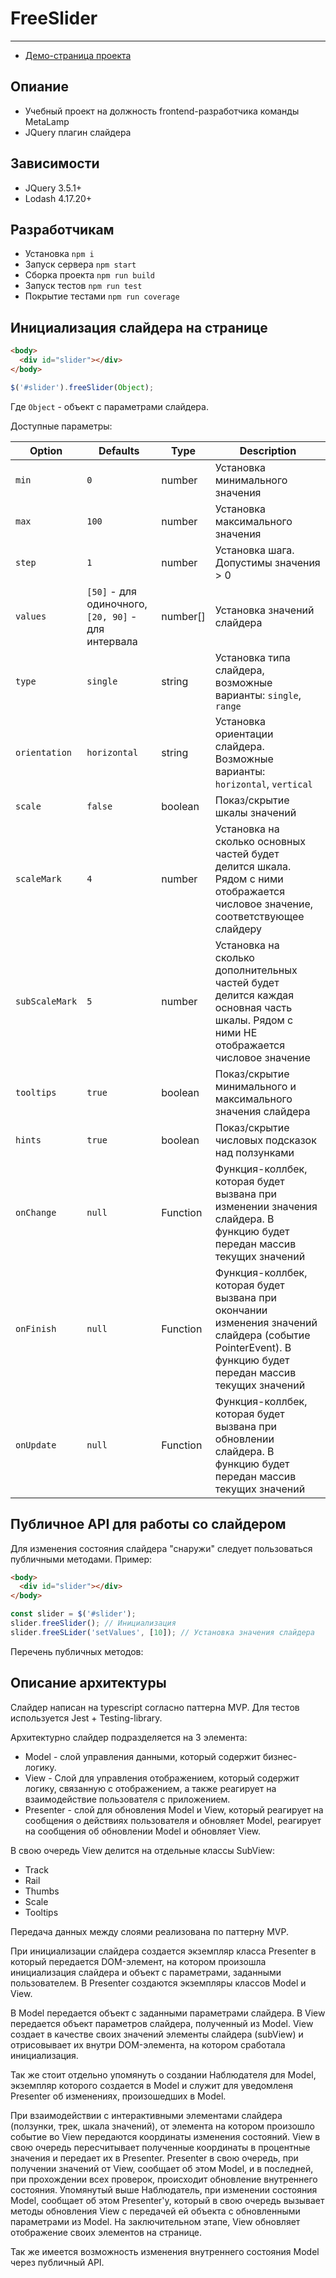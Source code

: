 # [](demo/assets/favicon/favicon-32x32.png) FreeSlider

---

- <a href="https://psarewivan.github.io/fsd-task-4/">Демо-страница проекта</a>

## Опиание

- Учебный проект на должность frontend-разработчика команды MetaLamp
- JQuery плагин слайдера

## Зависимости

- JQuery 3.5.1+
- Lodash 4.17.20+

## Разработчикам

- Установка `npm i`
- Запуск сервера `npm start`
- Сборка проекта `npm run build`
- Запуск тестов `npm run test`
- Покрытие тестами `npm run coverage`

## Инициализация слайдера на странице

```html
<body>
  <div id="slider"></div>
</body>
```

```js
$('#slider').freeSlider(Object);
```

Где `Object` - объект с параметрами слайдера.

Доступные параметры:

| Option         | Defaults                                            | Type     | Description                                                                                                                                              |
| -------------- | --------------------------------------------------- | -------- | -------------------------------------------------------------------------------------------------------------------------------------------------------- |
| `min`          | `0`                                                 | number   | Установка минимального значения                                                                                                                          |
| `max`          | `100`                                               | number   | Установка максимального значения                                                                                                                         |
| `step`         | `1`                                                 | number   | Установка шага. Допустимы значения > 0                                                                                                                   |
| `values`       | `[50]` - для одиночного, `[20, 90]` - для интервала | number[] | Установка значений слайдера                                                                                                                              |
| `type`         | `single`                                            | string   | Установка типа слайдера, возможные варианты: `single`, `range`                                                                                           |
| `orientation`  | `horizontal`                                        | string   | Установка ориентации слайдера. Возможные варианты: `horizontal`, `vertical`                                                                              |
| `scale`        | `false`                                             | boolean  | Показ/скрытие шкалы значений                                                                                                                             |
| `scaleMark`    | `4`                                                 | number   | Установка на сколько основных частей будет делится шкала. Рядом с ними отображается числовое значение, соответствующее слайдеру                          |
| `subScaleMark` | `5`                                                 | number   | Установка на сколько дополнительных частей будет делится каждая основная часть шкалы. Рядом с ними НЕ отображается числовое значение                     |
| `tooltips`     | `true`                                              | boolean  | Показ/скрытие минимального и максимального значения слайдера                                                                                             |
| `hints`        | `true`                                              | boolean  | Показ/скрытие числовых подсказок над ползунками                                                                                                          |
| `onChange`     | `null`                                              | Function | Функция-коллбек, которая будет вызвана при изменении значения слайдера. В функцию будет передан массив текущих значений                                  |
| `onFinish`     | `null`                                              | Function | Функция-коллбек, которая будет вызвана при окончании изменения значений слайдера (событие PointerEvent). В функцию будет передан массив текущих значений |
| `onUpdate`     | `null`                                              | Function | Функция-коллбек, которая будет вызвана при обновлении слайдера. В функцию будет передан массив текущих значений                                          |

## Публичное API для работы со слайдером

Для изменения состояния слайдера "снаружи" следует пользоваться публичными методами. Пример:

```html
<body>
  <div id="slider"></div>
</body>
```

```js
const slider = $('#slider');
slider.freeSlider(); // Инициализация
slider.freeSLider('setValues', [10]); // Установка значения слайдера
```

Перечень публичных методов:

## Описание архитектуры

Слайдер написан на typescript согласно паттерна MVP.
Для тестов используется Jest + Testing-library.

Архитектурно слайдер подразделяется на 3 элемента:

- Model - слой управления данными, который содержит бизнес-логику.
- View - Слой для управления отображением, который содержит логику, связанную с отображением, а также реагирует на взаимодействие пользователя с приложением.
- Presenter - слой для обновления Model и View, который реагирует на сообщения о действиях пользователя и обновляет Model, реагирует на сообщения об обновлении Model и обновляет View.

В свою очередь View делится на отдельные классы SubView:

- Track
- Rail
- Thumbs
- Scale
- Tooltips

Передача данных между слоями реализована по паттерну MVP.

При инициализации слайдера создается экземпляр класса Presenter в который передается DOM-элемент, на котором произошла инициализация слайдера и объект с параметрами, заданными пользователем. В Presenter создаются экземпляры классов Model и View.

В Model передается объект с заданными параметрами слайдера. В View передается объект параметров слайдера, полученный из Model. View создает в качестве своих значений элементы слайдера (subView) и отрисовывает их внутри DOM-элемента, на котором сработала инициализация.

Так же стоит отдельно упомянуть о создании Наблюдателя для Model, экземпляр которого создается в Model и служит для уведомленя Presenter об изменениях, произошедших в Model.

При взаимодействии с интерактивными элементами слайдера (ползунки, трек, шкала значений), от элемента на котором произошло событие во View передаются координаты изменения состояний. View в свою очередь пересчитывает полученные координаты в процентные значения и передает их в Presenter. Presenter в свою очередь, при получении значений от View, сообщает об этом Model, и в последней, при прохождении всех проверок, происходит обновление внутреннего состояния. Упомянутый выше Наблюдатель, при изменении состояния Model, сообщает об этом Presenter'у, который в свою очередь вызывает методы обновления View с передачей ей объекта с обновленными параметрами из Model. На заключительном этапе, View обновляет отображение своих элементов на странице.

Так же имеется возможность изменения внутреннего состояния Model через публичный API.

